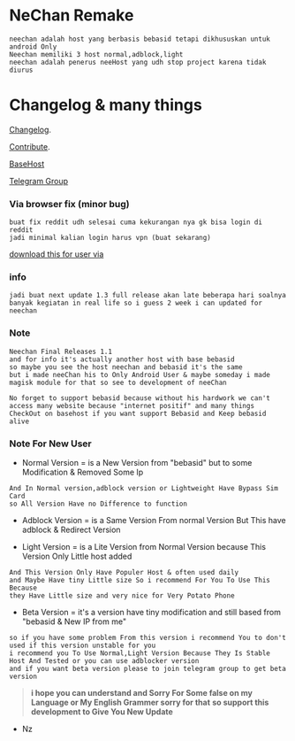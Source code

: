 # NeChan Remake
```
neechan adalah host yang berbasis bebasid tetapi dikhususkan untuk android Only
Neechan memiliki 3 host normal,adblock,light
neechan adalah penerus neeHost yang udh stop project karena tidak diurus
```
# Changelog & many things
[Changelog](https://github.com/Ncode2014/NeeChanRemake/blob/master/Changelog.md).

[Contribute](https://github.com/Ncode2014/NeeChanRemake/blob/master/contribute.md).

[BaseHost](https://github.com/bebasid/bebasid)

[Telegram Group](https://t.me/nechunhost)

### Via browser fix (minor bug)
```
buat fix reddit udh selesai cuma kekurangan nya gk bisa login di reddit
jadi minimal kalian login harus vpn (buat sekarang)
```

[download this for user via](https://gofile.io/d/hrkCq0)

### info
```
jadi buat next update 1.3 full release akan late beberapa hari soalnya banyak kegiatan in real life so i guess 2 week i can updated for neechan
```

### Note
```
Neechan Final Releases 1.1
and for info it's actually another host with base bebasid 
so maybe you see the host neechan and bebasid it's the same
but i made neeChan his to Only Android User & maybe someday i made magisk module for that so see to development of neeChan

No forget to support bebasid because without his hardwork we can't access many website because "internet positif" and many things 
CheckOut on basehost if you want support Bebasid and Keep bebasid alive
```

### Note For New User
- Normal Version = is a New Version from "bebasid" but to some Modification & Removed Some Ip
```
And In Normal version,adblock version or Lightweight Have Bypass Sim Card
so All Version Have no Difference to function
```
- Adblock Version = is a Same Version From normal Version But This have adblock & Redirect Version

- Light Version = is a Lite Version from Normal Version because This Version Only Little host added 
```
And This Version Only Have Populer Host & often used daily
and Maybe Have tiny Little size So i recommend For You To Use This Because
they Have Little size and very nice for Very Potato Phone
```

- Beta Version = it's a version have tiny modification and still based from "bebasid & New IP from me"
```
so if you have some problem From this version i recommend You to don't used if this version unstable for you
i recommend you To Use Normal,Light Version Because They Is Stable Host And Tested or you can use adblocker version
and if you want beta version please to join telegram group to get beta version
```

>**i hope you can understand and Sorry For Some false on my Language or My English Grammer sorry for that**
>**so support this development to Give You New Update**
- Nz

